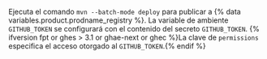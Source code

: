 Ejecuta el comando `mvn --batch-mode deploy` para publicar a {% data variables.product.prodname_registry %}. La variable de ambiente `GITHUB_TOKEN` se configurará con el contenido del secreto `GITHUB_TOKEN`. {% ifversion fpt or ghes > 3.1 or ghae-next or ghec %}La clave de `permissions` especifica el acceso otorgado al `GITHUB_TOKEN`.{% endif %}

